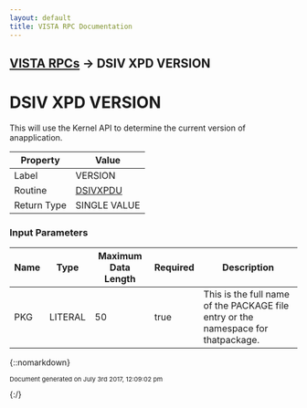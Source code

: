 ```yaml
---
layout: default
title: VISTA RPC Documentation
---
```


## [VISTA RPCs](TableOfContents) &#8594; DSIV XPD VERSION
# DSIV XPD VERSION

This will use the Kernel API to determine the current version of anapplication.

Property | Value
--- | ---
Label | VERSION
Routine | [DSIVXPDU](http://code.osehra.org/dox/Routine_DSIVXPDU_source.html)
Return Type | SINGLE VALUE


### Input Parameters

Name | Type | Maximum Data Length | Required | Description
--- | --- | --- | --- | ---
PKG | LITERAL | 50 | true | This is the full name of the PACKAGE file entry or the namespace for thatpackage.



{::nomarkdown} <br/><p style="font-size: 11px">Document generated on July 3rd 2017, 12:09:02 pm</p>{:/}
